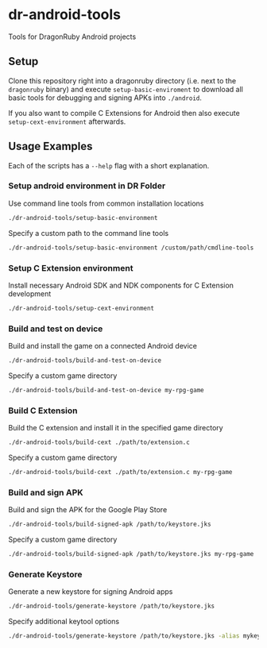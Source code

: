 # dr-android-tools

Tools for DragonRuby Android projects

## Setup
Clone this repository right into a dragonruby directory (i.e. next to the `dragonruby` binary) and execute
`setup-basic-enviroment` to download all basic tools for debugging and signing APKs into `./android`.

If you also want to compile C Extensions for Android then also execute `setup-cext-environment` afterwards.

## Usage Examples

Each of the scripts has a `--help` flag with a short explanation.

### Setup android environment in DR Folder

Use command line tools from common installation locations
```sh
./dr-android-tools/setup-basic-environment
```

Specify a custom path to the command line tools

```sh
./dr-android-tools/setup-basic-environment /custom/path/cmdline-tools
```

### Setup C Extension environment

Install necessary Android SDK and NDK components for C Extension development
```sh
./dr-android-tools/setup-cext-environment
```

### Build and test on device

Build and install the game on a connected Android device
```sh
./dr-android-tools/build-and-test-on-device
```

Specify a custom game directory
```sh
./dr-android-tools/build-and-test-on-device my-rpg-game
```

### Build C Extension

Build the C extension and install it in the specified game directory
```sh
./dr-android-tools/build-cext ./path/to/extension.c
```

Specify a custom game directory
```sh
./dr-android-tools/build-cext ./path/to/extension.c my-rpg-game
```

### Build and sign APK

Build and sign the APK for the Google Play Store
```sh
./dr-android-tools/build-signed-apk /path/to/keystore.jks
```

Specify a custom game directory
```sh
./dr-android-tools/build-signed-apk /path/to/keystore.jks my-rpg-game
```

### Generate Keystore

Generate a new keystore for signing Android apps
```sh
./dr-android-tools/generate-keystore /path/to/keystore.jks
```

Specify additional keytool options
```sh
./dr-android-tools/generate-keystore /path/to/keystore.jks -alias mykey -keypass mypass
```

